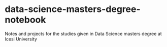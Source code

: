# data-science-masters-degree-notebook
Notes and projects for the studies given in Data Science masters degree at Icesi University
